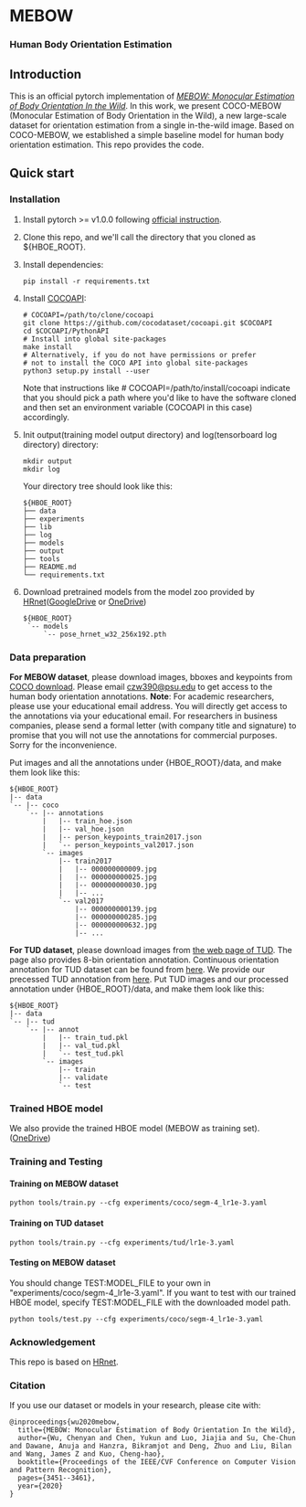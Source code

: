 # MEBOW
### Human Body Orientation Estimation
## Introduction
This is an official pytorch implementation of [*MEBOW: Monocular Estimation of Body Orientation In the Wild*](https://openaccess.thecvf.com/content_CVPR_2020/papers/Wu_MEBOW_Monocular_Estimation_of_Body_Orientation_in_the_Wild_CVPR_2020_paper.pdf). 
In this work, we present COCO-MEBOW (Monocular Estimation of Body Orientation in the Wild), a new large-scale dataset for orientation estimation from a single in-the-wild image. Based on COCO-MEBOW, we established a simple baseline model for human body orientation estimation. This repo provides the code.

## Quick start
### Installation
1. Install pytorch >= v1.0.0 following [official instruction](https://pytorch.org/).
2. Clone this repo, and we'll call the directory that you cloned as ${HBOE_ROOT}.
3. Install dependencies:
   ```
   pip install -r requirements.txt
   ```
4. Install [COCOAPI](https://github.com/cocodataset/cocoapi):
   ```
   # COCOAPI=/path/to/clone/cocoapi
   git clone https://github.com/cocodataset/cocoapi.git $COCOAPI
   cd $COCOAPI/PythonAPI
   # Install into global site-packages
   make install
   # Alternatively, if you do not have permissions or prefer
   # not to install the COCO API into global site-packages
   python3 setup.py install --user
   ```
   Note that instructions like # COCOAPI=/path/to/install/cocoapi indicate that you should pick a path where you'd like to have the software cloned and then set an environment variable (COCOAPI in this case) accordingly.
5. Init output(training model output directory) and log(tensorboard log directory) directory:

   ```
   mkdir output 
   mkdir log
   ```

   Your directory tree should look like this:

   ```
   ${HBOE_ROOT}
   ├── data
   ├── experiments
   ├── lib
   ├── log
   ├── models
   ├── output
   ├── tools 
   ├── README.md
   └── requirements.txt
   ```

6. Download pretrained models from the model zoo provided by [HRnet](https://github.com/leoxiaobin/deep-high-resolution-net.pytorch)([GoogleDrive](https://drive.google.com/drive/folders/1hOTihvbyIxsm5ygDpbUuJ7O_tzv4oXjC?usp=sharing) or [OneDrive](https://1drv.ms/f/s!AhIXJn_J-blW231MH2krnmLq5kkQ))
   ```
   ${HBOE_ROOT}
    `-- models
        `-- pose_hrnet_w32_256x192.pth
   ```
  
### Data preparation
**For MEBOW dataset**, please download images, bboxes and keypoints from [COCO download](http://cocodataset.org/#download). Please email <czw390@psu.edu> to get access to the human body orientation annotations. **Note**: For academic researchers, please use your educational email address. You will directly get access to the annotations via your educational email. For researchers in business companies, please send a formal letter (with company title and signature) to promise that you will not use the annotations for commercial purposes. Sorry for the inconvenience.

Put images and all the annotations under {HBOE_ROOT}/data, and make them look like this:
```
${HBOE_ROOT}
|-- data
`-- |-- coco
    `-- |-- annotations
        |   |-- train_hoe.json
        |   |-- val_hoe.json
        |   |-- person_keypoints_train2017.json
        |   `-- person_keypoints_val2017.json
        `-- images
            |-- train2017
            |   |-- 000000000009.jpg
            |   |-- 000000000025.jpg
            |   |-- 000000000030.jpg
            |   |-- ... 
            `-- val2017
                |-- 000000000139.jpg
                |-- 000000000285.jpg
                |-- 000000000632.jpg
                |-- ... 
```
**For TUD dataset**, please download images from [the web page of TUD](https://www.mpi-inf.mpg.de/departments/computer-vision-and-machine-learning/research/people-detection-pose-estimation-and-tracking/monocular-3d-pose-estimation-and-tracking-by-detection). The page also provides 8-bin orientation annotation. Continuous orientation annotation for TUD dataset can be found from [here](http://www.kotahara.com/publications.html). We provide our precessed TUD annotation from [here](https://pennstateoffice365-my.sharepoint.com/:f:/g/personal/czw390_psu_edu/EqU8hWh-NgFOoNmIBEgE5RYBn61ZsFudKHCgbEH9-_V9DA?e=PZzshY).
Put TUD images and our processed annotation under {HBOE_ROOT}/data, and make them look like this:
```
${HBOE_ROOT}
|-- data
`-- |-- tud
    `-- |-- annot
        |   |-- train_tud.pkl
        |   |-- val_tud.pkl
        |   `-- test_tud.pkl
        `-- images
            |-- train
            |-- validate
            `-- test
```
### Trained HBOE model
We also provide the trained HBOE model (MEBOW as training set). ([OneDrive](https://pennstateoffice365-my.sharepoint.com/:f:/g/personal/czw390_psu_edu/EoXLPTeNqHlCg7DgVvmRrDgB_DpkEupEUrrGATpUdvF6oQ?e=CQQ2KY))
### Training and Testing

#### Training on MEBOW dataset
```
python tools/train.py --cfg experiments/coco/segm-4_lr1e-3.yaml
```
#### Training on TUD dataset
```
python tools/train.py --cfg experiments/tud/lr1e-3.yaml
```
#### Testing on MEBOW dataset
You should change TEST:MODEL_FILE to your own in "experiments/coco/segm-4_lr1e-3.yaml". If you want to test with our trained HBOE model, specify TEST:MODEL_FILE with the downloaded model path.
```
python tools/test.py --cfg experiments/coco/segm-4_lr1e-3.yaml
```
### Acknowledgement
This repo is based on [HRnet](https://github.com/leoxiaobin/deep-high-resolution-net.pytorch).

### Citation
If you use our dataset or models in your research, please cite with:
```
@inproceedings{wu2020mebow,
  title={MEBOW: Monocular Estimation of Body Orientation In the Wild},
  author={Wu, Chenyan and Chen, Yukun and Luo, Jiajia and Su, Che-Chun and Dawane, Anuja and Hanzra, Bikramjot and Deng, Zhuo and Liu, Bilan and Wang, James Z and Kuo, Cheng-hao},
  booktitle={Proceedings of the IEEE/CVF Conference on Computer Vision and Pattern Recognition},
  pages={3451--3461},
  year={2020}
}
```
